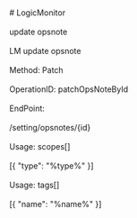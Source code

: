 <br>#     LogicMonitor</br>
<br>update opsnote</br>
<br>LM update opsnote</br>
<br>Method: Patch</br>
<br>OperationID: patchOpsNoteById</br>
<br>EndPoint:</br>
<br>/setting/opsnotes/{id}</br>
<br>Usage: scopes[]</br>
<br>[{
  "type": "%type%"
}]</br>
<br>Usage: tags[]</br>
<br>[{
  "name": "%name%"
}]</br>
